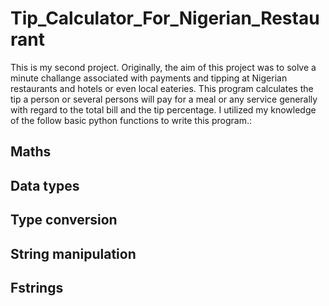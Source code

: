 # Tip_Calculator_For_Nigerian_Restaurant
This is my second project. Originally, the aim of this project was to solve a minute challange associated with payments and tipping at Nigerian restaurants and hotels or even local eateries. This program calculates the tip a person or several persons will pay for a meal or any service generally with regard to the total bill and the tip percentage. I utilized my knowledge of the follow basic python functions to write this program.:
## Maths 
## Data types 
## Type conversion 
## String manipulation 
## Fstrings
